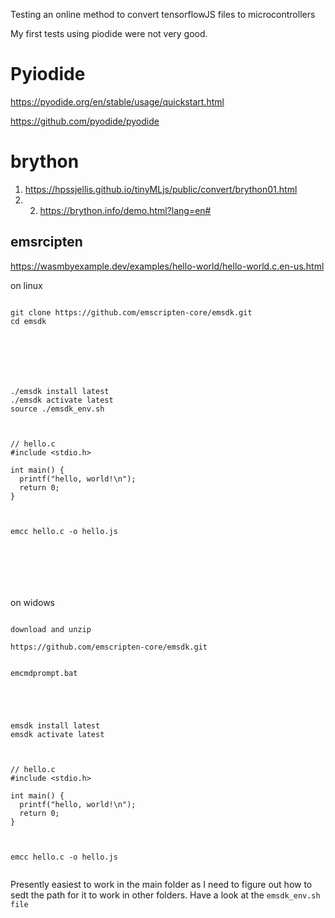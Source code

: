 Testing an online method to convert tensorflowJS files to microcontrollers



My first tests using piodide were not very good.


# Pyiodide

https://pyodide.org/en/stable/usage/quickstart.html

https://github.com/pyodide/pyodide


#  brython

1.   https://hpssjellis.github.io/tinyMLjs/public/convert/brython01.html
2.   2. https://brython.info/demo.html?lang=en#




## emsrcipten  


https://wasmbyexample.dev/examples/hello-world/hello-world.c.en-us.html

on linux

```

git clone https://github.com/emscripten-core/emsdk.git
cd emsdk







./emsdk install latest
./emsdk activate latest
source ./emsdk_env.sh



// hello.c
#include <stdio.h>

int main() {
  printf("hello, world!\n");
  return 0;
}



emcc hello.c -o hello.js







```


on widows


```

download and unzip

https://github.com/emscripten-core/emsdk.git


emcmdprompt.bat





emsdk install latest
emsdk activate latest



// hello.c
#include <stdio.h>

int main() {
  printf("hello, world!\n");
  return 0;
}



emcc hello.c -o hello.js


```


Presently easiest to work in the main folder as I need to figure out how to sedt the path for it to work in other folders. Have a look at the ```emsdk_env.sh file```



